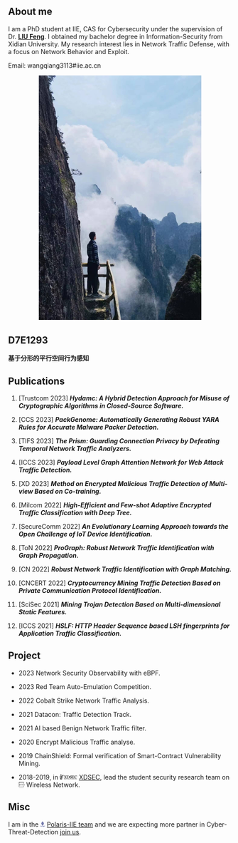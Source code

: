 ## About me

I am a PhD student at IIE, CAS for Cybersecurity under the supervision of Dr. [**LIU Feng**](https://fengliu.net.cn). I obtained my bachelor degree in Information-Security from Xidian University. My research interest lies in Network Traffic Defense, with a focus on Network Behavior and Exploit.

Email: wangqiang3113#iie.ac.cn

<p style="text-align: center;"><img src="src/WQ.jpg" width="366"></p>


## D7E1293

**基于分形的平行空间行为感知**


## Publications

1. [Trustcom 2023] ***Hydamc: A Hybrid Detection Approach for Misuse of Cryptographic Algorithms in Closed-Source Software.***

1. [CCS 2023] ***PackGenome: Automatically Generating Robust YARA Rules for Accurate Malware Packer Detection.***

1. [TIFS 2023] ***The Prism: Guarding Connection Privacy by Defeating Temporal Network Traffic Analyzers.***

1. [ICCS 2023] ***Payload Level Graph Attention Network for Web Attack Traffic Detection.***

1. [XD 2023] ***Method on Encrypted Malicious Traffic Detection of Multi-view Based on Co-training.***

1. [Milcom 2022] ***High-Efficient and Few-shot Adaptive Encrypted Traffic Classification with Deep Tree.***

1. [SecureComm 2022] ***An Evolutionary Learning Approach towards the Open Challenge of IoT Device Identification.***

1. [ToN 2022] ***ProGraph: Robust Network Traffic Identification with Graph Propagation.***

1. [CN 2022] ***Robust Network Traffic Identification with Graph Matching.***

1. [CNCERT 2022] ***Cryptocurrency Mining Traffic Detection Based on Private Communication Protocol Identification.***

1. [SciSec 2021] ***Mining Trojan Detection Based on Multi-dimensional Static Features.***

1. [ICCS 2021] ***HSLF: HTTP Header Sequence based LSH fingerprints for Application Traffic Classification.***


## Project

* 2023 Network Security Observability with eBPF.

* 2023 Red Team Auto-Emulation Competition.

* 2022 Cobalt Strike Network Traffic Analysis.
    
* 2021 Datacon: Traffic Detection Track.
  
* 2021 AI based Benign Network Traffic filter.
        
* 2020 Encrypt Malicious Traffic analyse.
  
* 2019 ChainShield: Formal verification of Smart-Contract Vulnerability Mining.
    
* 2018-2019, in <img src="./src/xdsec-logo.png" height="12" /> [XDSEC](https://xdsec.org/), lead the student security research team on <img src="./src/xdsec-group.png" height="12" /> Wireless Network.


## Misc
I am in the <img src="./src/Polaris_logo.png" height="12" /> [Polaris-IIE team](https://polaris-iie.com/) and we are expecting more partner in Cyber-Threat-Detection [join us](https://polaris-iie.com/contact.html).
